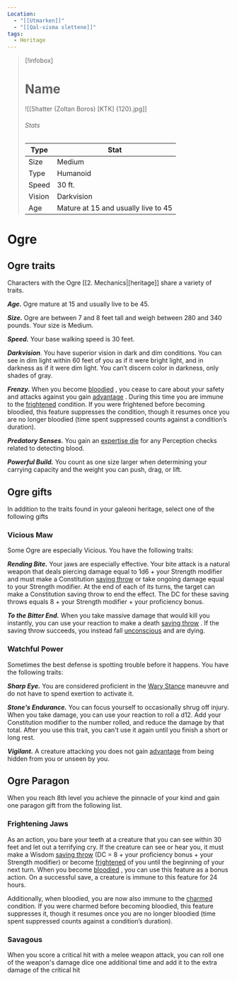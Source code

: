 ```yaml
---
Location:
  - "[[Utmarken]]"
  - "[[Qal-sisma slettene]]"
tags:
  - Heritage
---
```

> [!infobox]
> # Name
> ![[Shatter (Zoltan Boros) [KTK] {120}.jpg]]
> ###### Stats
> | Type | Stat |
> | ---- | ---- |
> | Size | Medium |
> | Type | Humanoid |
> | Speed | 30 ft. |
> | Vision | Darkvision |
> | Age | Mature at 15 and usually live to 45 |
# Ogre
## Ogre traits
Characters with the Ogre [[2. Mechanics|[heritage]] share a variety of traits. 

_**Age.**_ Ogre mature at 15 and usually live to be 45.

_**Size.**_ Ogre are between 7 and 8 feet tall and weigh between 280 and 340 pounds. Your size is Medium.

_**Speed.**_ Your base walking speed is 30 feet.

_**Darkvision**_. You have superior vision in dark and dim conditions. You can see in dim light within 60 feet of you as if it were bright light, and in darkness as if it were dim light. You can’t discern color in darkness, only shades of gray.

_**Frenzy.**_ When you become [bloodied](https://a5e.tools/rules/conditions "Click to view a local node.") , you cease to care about your safety and attacks against you gain [advantage](https://a5e.tools/node/130 "Click to view a local node.") . During this time you are immune to the [frightened](https://a5e.tools/rules/conditions "Click to view a local node.") condition. If you were frightened before becoming bloodied, this feature suppresses the condition, though it resumes once you are no longer bloodied (time spent suppressed counts against a condition’s duration).

_**Predatory Senses.**_ You gain an [expertise die](https://a5e.tools/node/77 "Click to view a local node.") for any Perception checks related to detecting blood.

***Powerful Build.*** You count as one size larger when determining your carrying capacity and the weight you can push, drag, or lift.

## Ogre gifts
In addition to the traits found in your galeoni heritage, select one of the following gifts

### Vicious Maw

Some Ogre are especially Vicious. You have the following traits:

_**Rending Bite.**_ Your jaws are especially effective. Your bite attack is a natural weapon that deals piercing damage equal to 1d6 + your Strength modifier and must make a Constitution [saving throw](https://a5e.tools/rules/saving-throw "Click to view a local node.") or take ongoing damage equal to your Strength modifier. At the end of each of its turns, the target can make a Constitution saving throw to end the effect. The DC for these saving throws equals 8 + your Strength modifier + your proficiency bonus.

_**To the Bitter End.**_ When you take massive damage that would kill you instantly, you can use your reaction to make a death [saving throw](https://a5e.tools/rules/saving-throw "Click to view a local node.") . If the saving throw succeeds, you instead fall [unconscious](https://a5e.tools/rules/conditions "Click to view a local node.") and are dying.

### Watchful Power

Sometimes the best defense is spotting trouble before it happens. You have the following traits:

_**Sharp Eye.**_ You are considered proficient in the [Wary Stance](https://a5e.tools/node/754 "Click to view a local node.") maneuvre and do not have to spend exertion to activate it.

**_Stone's Endurance._** You can focus yourself to occasionally shrug off injury. When you take damage, you can use your reaction to roll a d12. Add your Constitution modifier to the number rolled, and reduce the damage by that total. After you use this trait, you can't use it again until you finish a short or long rest.

_**Vigilant.**_ A creature attacking you does not gain [advantage](https://a5e.tools/node/130 "Click to view a local node.") from being hidden from you or unseen by you.

## Ogre Paragon 

When you reach 8th level you achieve the pinnacle of your kind and gain one paragon gift from the following list.

### Frightening Jaws

As an action, you bare your teeth at a creature that you can see within 30 feet and let out a terrifying cry. If the creature can see or hear you, it must make a Wisdom [saving throw](https://a5e.tools/rules/saving-throw "Click to view a local node.") (DC = 8 + your proficiency bonus + your Strength modifier) or become [frightened](https://a5e.tools/rules/conditions "Click to view a local node.") of you until the beginning of your next turn. When you become [bloodied](https://a5e.tools/rules/conditions "Click to view a local node.") , you can use this feature as a bonus action. On a successful save, a creature is immune to this feature for 24 hours.

Additionally, when bloodied, you are now also immune to the [charmed](https://a5e.tools/rules/conditions "Click to view a local node.") condition. If you were charmed before becoming bloodied, this feature suppresses it, though it resumes once you are no longer bloodied (time spent suppressed counts against a condition’s duration).

### Savagous

When you score a critical hit with a melee weapon attack, you can roll one of the weapon's damage dice one additional time and add it to the extra damage of the critical hit